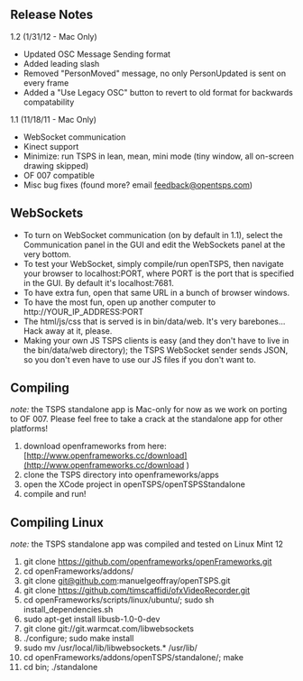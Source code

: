 Release Notes
------------
1.2 (1/31/12 - Mac Only)

* Updated OSC Message Sending format
* Added leading slash 
* Removed "PersonMoved" message, no only PersonUpdated is sent on every frame
* Added a "Use Legacy OSC" button to revert to old format for backwards compatability

1.1 (11/18/11 - Mac Only)

* WebSocket communication
* Kinect support
* Minimize: run TSPS in lean, mean, mini mode (tiny window, all on-screen drawing skipped)
* OF 007 compatible 
* Misc bug fixes (found more? email feedback@opentsps.com)

WebSockets
------------

* To turn on WebSocket communication (on by default in 1.1), select the Communication panel in the GUI and edit the WebSockets panel at the very bottom.
* To test your WebSocket, simply compile/run openTSPS, then navigate your browser to localhost:PORT, where PORT is the port that is specified in the GUI. By default it's localhost:7681.
* To have extra fun, open that same URL in a bunch of browser windows.
* To have the most fun, open up another computer to http://YOUR_IP_ADDRESS:PORT
* The html/js/css that is served is in bin/data/web. It's very barebones... Hack away at it, please.
* Making your own JS TSPS clients is easy (and they don't have to live in the bin/data/web directory); the TSPS WebSocket sender sends JSON, so you don't even have to use our JS files if you don't want to.

Compiling
------------
*note:* the TSPS standalone app is Mac-only for now as we work on porting to OF 007. Please feel free to take a 
crack at the standalone app for other platforms!

1. download openframeworks from here: [http://www.openframeworks.cc/download](http://www.openframeworks.cc/download )
2. clone the TSPS directory into openframeworks/apps
3. open the XCode project in openTSPS/openTSPSStandalone
4. compile and run!

Compiling Linux
------------
*note:* the TSPS standalone app was compiled and tested on Linux Mint 12

1. git clone https://github.com/openframeworks/openFrameworks.git
2. cd openFrameworks/addons/ 
3. git clone git@github.com:manuelgeoffray/openTSPS.git
4. git clone https://github.com/timscaffidi/ofxVideoRecorder.git
5. cd openFrameworks/scripts/linux/ubuntu/; sudo sh install_dependencies.sh
6. sudo apt-get install libusb-1.0-0-dev
7. git clone git://git.warmcat.com/libwebsockets
8. ./configure; sudo make install
9. sudo mv /usr/local/lib/libwebsockets.* /usr/lib/
10. cd openFrameworks/addons/openTSPS/standalone/; make
11. cd bin; ./standalone
